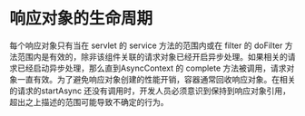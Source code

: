 响应对象的生命周期
====

每个响应对象只有当在 servlet 的 service 方法的范围内或在 filter 的 doFilter 方法范围内是有效的，除非该组件关联的请求对象已经开启异步处理。如果相关的请求已经启动异步处理，那么直到AsyncContext 的 complete 方法被调用，请求对象一直有效。为了避免响应对象创建的性能开销，容器通常回收响应对象。在相关的请求的startAsync 还没有调用时，开发人员必须意识到保持到响应对象引用，超出之上描述的范围可能导致不确定的行为。



